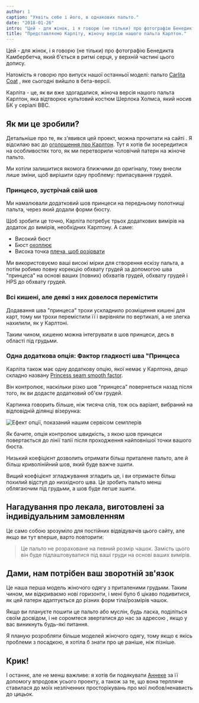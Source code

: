 ```yaml
---
author: 1
caption: "Уявіть себе і його, в однакових пальто."
date: "2018-01-26"
intro: "Цей - для жінок, і я говорю (не тільки) про фотографію Бенедикта Камбербетча, який б'ється в ритмі серця, у верхній частині цього допису."
title: "Представляємо Карліту, жіночу версію нашого пальта Карлтон."
---
```


Цей - для жінок, і я говорю (не тільки) про фотографію Бенедикта Камбербетча, який б'ється в ритмі серця, у верхній частині цього допису.

Натомість я говорю про випуск нашої останньої моделі: пальто [Carlita Coat](/patterns/carlita) , яке сьогодні вийшло в бета-версії.

Карліта - це, як ви вже здогадалися, жіноча версія нашого пальта Карлтон, яка відтворює культовий костюм Шерлока Холмса, який носив БК у серіалі BBC.

## Як ми це зробили?

Детальніше про те, як з'явився цей проект, можна прочитати на сайті . Я відсилаю вас до [оголошення про Карлтон](/blog/announcing-carlton-and-bent/). Тут я хотів би зосередитися на особливостях того, як ми перетворили чоловічий патерн на жіноче пальто.

Ми хотіли залишитися якомога ближчими до оригіналу, тому внесли лише зміни, щоб вирішити одну проблему: припасування грудей.

### Принцесо, зустрічай свій шов

Ми намалювали додатковий шов принцеси на передньому полотнищі пальта, через який додали форми бюсту.

Щоб зробити це точно, Карліта потребує трьох додаткових вимірів на додаток до вимірів, необхідних Карлтону. А саме:

 - Високий бюст [](/docs/measurements/#highBust)
 - Бюст [охоплює](/docs/measurements/#bustSpan)
 - Висока точка [плеча, щоб розірвати](/docs/measurements/#highPointShoulderToBust)

Ми використовуємо ваші високі мірки для створення ескізу пальта, а потім робимо повну корекцію обхвату грудей за допомогою шва "принцеса" на основі ваших (повних) обхватів грудей, обхвату грудей і HPS до обхвату грудей.

### Всі кишені, але деякі з них довелося перемістити

Додавання шва "принцеса" трохи ускладнило розміщення кишені для карт, тому ми трохи перемістили її і вирівняли по вертикалі, а не злегка нахилили, як у Карлтоні.

Таким чином, кишеню можна інтегрувати в шов принцеси, десь в області під грудьми.

### Одна додаткова опція: Фактор гладкості шва "Принцеса

Карліта також має одну додаткову опцію, якої немає у Карлтона, дещо складно названу [Princess seam smooth factor](/docs/designs/carlita/options#princessSeamSmoothFactor).

Він контролює, наскільки різко шов "принцеса" повернеться назад після того, як ви додасте додатковий об'єм грудей.

Картинка говорить більше, ніж тисяча слів, тож ось варіант, вибраний на відповідній ділянці візерунка:

![Ефект опції, показаний нашим сервісом семплерів](https://posts.freesewing.org/uploads/smooth_e8f395dd4a.png)

Як бачите, опція контролює швидкість, з якою шов принцеси повертається до лінії талії після проходження найповнішої точки вашого бюста.

Низький коефіцієнт дозволить отримати більш приталене пальто, але й більш криволінійний шов, який буде важче зшити.

Вищий коефіцієнт згладжування згладить це, і ви отримаєте більш похилий відступ до низхідного шва. Це зробить пальто менш облягаючим під грудьми, а шов буде легше зшити.

## Нагадування про лекала, виготовлені за індивідуальним замовленням

Це само собою зрозуміло для постійних відвідувачів цього сайту, але якщо ви тут вперше, варто повторити:

> Це пальто не розраховане на певний розмір чашок. Замість цього він буде підлаштовуватися під ваші груди на основі ваших вимірів.

## Дами, нам потрібен ваш зворотній зв'язок

Це наша перша модель жіночого одягу з приталеними грудьми. Таким чином, ми відкриваємо нові горизонти, і мені було б цікаво подивитися, як цей патерн адаптується до різних форм тіла/розмірів чашок.

Якщо ви плануєте пошити це пальто або муслін, будь ласка, поділіться своїм досвідом, і не соромтеся звертатися до нас за адресою , якщо у вас виникнуть будь-які питання.


Я планую розробляти більше моделей жіночого одягу, тому якщо є якісь проблеми з посадкою, я хотіла б знати про це раніше, ніж пізніше.

## Крик!

І останнє, але не менш важливе: я хотів би подякувати [Аннеке](http://www.annekecaramin.com/) за її допомогу впродовж усього проекту, а також за те, що вона терпляче ставилася до моїх незліченних просторікувань про мої любов/ненависть до цицьок.



